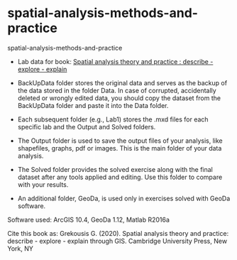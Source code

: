 # spatial-analysis-methods-and-practice
spatial-analysis-methods-and-practice

- Lab data for book: [Spatial analysis theory and practice : describe - explore - explain](www.cambridge.org/9781108498982)

- BackUpData folder stores the original data and serves as the backup of the data stored in the folder Data. In case of corrupted, accidentally deleted or wrongly edited data, you should copy the dataset from the BackUpData folder and paste it into the Data folder.
- Each subsequent folder (e.g., Lab1) stores the .mxd files for each specific lab and the Output and Solved folders.
- The Output folder is used to save the output files of your analysis, like shapefiles, graphs, pdf or images. This is the main folder of your data analysis.
- The Solved folder provides the solved exercise along with the final dataset after any tools applied and editing. Use this folder to compare with your results.
- An additional folder, GeoDa, is used only in exercises solved with GeoDa software.

Software used: ArcGIS 10.4, GeoDa 1.12, Matlab R2016a

Cite this book as: Grekousis G. (2020). Spatial analysis theory and practice: describe - explore - explain through GIS. Cambridge University Press, New York, NY
